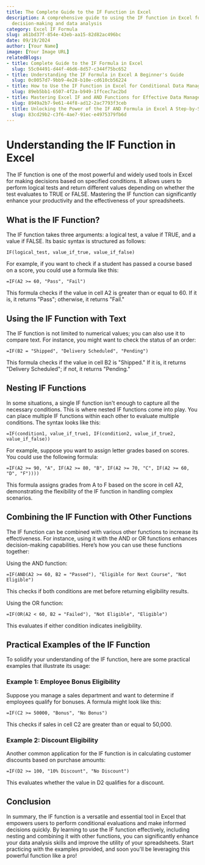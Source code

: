 ```yaml
---
title: The Complete Guide to the IF Function in Excel
description: A comprehensive guide to using the IF function in Excel for effective
  decision-making and data analysis
category: Excel IF Formula
slug: a61bd37f-854e-43eb-aa15-82d82ac496bc
date: 09/19/2024
author: [Your Name]
image: [Your Image URL]
relatedBlogs:
- title: Complete Guide to the IF Formula in Excel
  slug: 55c04491-d44f-46d6-8d57-c344f75bc652
- title: Understanding the IF Formula in Excel A Beginner's Guide
  slug: 0c0057d7-9bb9-4e28-b10e-cd610cb56224
- title: How to Use the IF Function in Excel for Conditional Data Management
  slug: 89eb5bb1-6507-4f2a-b949-1ffcec7ac2bd
- title: Mastering Excel IF and AND Functions for Effective Data Management
  slug: 8949a2b7-9e61-44f8-ad12-2ac7793f3ceb
- title: Unlocking the Power of the IF AND Formula in Excel A Step-by-Step Guide
  slug: 83cd29b2-c3f6-4ae7-91ec-e4975379fb6d
---
```


# Understanding the IF Function in Excel

The IF function is one of the most powerful and widely used tools in Excel for making decisions based on specified conditions. It allows users to perform logical tests and return different values depending on whether the test evaluates to TRUE or FALSE. Mastering the IF function can significantly enhance your productivity and the effectiveness of your spreadsheets.

## What is the IF Function?

The IF function takes three arguments: a logical test, a value if TRUE, and a value if FALSE. Its basic syntax is structured as follows:

```excel
IF(logical_test, value_if_true, value_if_false)
```

For example, if you want to check if a student has passed a course based on a score, you could use a formula like this:

```excel
=IF(A2 >= 60, "Pass", "Fail")
```

This formula checks if the value in cell A2 is greater than or equal to 60. If it is, it returns "Pass"; otherwise, it returns "Fail."

## Using the IF Function with Text

The IF function is not limited to numerical values; you can also use it to compare text. For instance, you might want to check the status of an order:

```excel
=IF(B2 = "Shipped", "Delivery Scheduled", "Pending")
```

This formula checks if the value in cell B2 is "Shipped." If it is, it returns "Delivery Scheduled"; if not, it returns "Pending."

## Nesting IF Functions

In some situations, a single IF function isn't enough to capture all the necessary conditions. This is where nested IF functions come into play. You can place multiple IF functions within each other to evaluate multiple conditions. The syntax looks like this:

```excel
=IF(condition1, value_if_true1, IF(condition2, value_if_true2, value_if_false))
```

For example, suppose you want to assign letter grades based on scores. You could use the following formula:

```excel
=IF(A2 >= 90, "A", IF(A2 >= 80, "B", IF(A2 >= 70, "C", IF(A2 >= 60, "D", "F"))))
```

This formula assigns grades from A to F based on the score in cell A2, demonstrating the flexibility of the IF function in handling complex scenarios.

## Combining the IF Function with Other Functions

The IF function can be combined with various other functions to increase its effectiveness. For instance, using it with the AND or OR functions enhances decision-making capabilities. Here’s how you can use these functions together:

Using the AND function:

```excel
=IF(AND(A2 >= 60, B2 = "Passed"), "Eligible for Next Course", "Not Eligible")
```

This checks if both conditions are met before returning eligibility results.

Using the OR function:

```excel
=IF(OR(A2 < 60, B2 = "Failed"), "Not Eligible", "Eligible")
```

This evaluates if either condition indicates ineligibility.

## Practical Examples of the IF Function

To solidify your understanding of the IF function, here are some practical examples that illustrate its usage:

### Example 1: Employee Bonus Eligibility

Suppose you manage a sales department and want to determine if employees qualify for bonuses. A formula might look like this:

```excel
=IF(C2 >= 50000, "Bonus", "No Bonus")
```

This checks if sales in cell C2 are greater than or equal to 50,000.

### Example 2: Discount Eligibility

Another common application for the IF function is in calculating customer discounts based on purchase amounts:

```excel
=IF(D2 >= 100, "10% Discount", "No Discount")
```

This evaluates whether the value in D2 qualifies for a discount.

## Conclusion

In summary, the IF function is a versatile and essential tool in Excel that empowers users to perform conditional evaluations and make informed decisions quickly. By learning to use the IF function effectively, including nesting and combining it with other functions, you can significantly enhance your data analysis skills and improve the utility of your spreadsheets. Start practicing with the examples provided, and soon you'll be leveraging this powerful function like a pro!